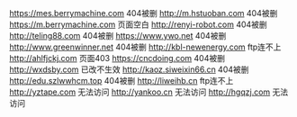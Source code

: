 https://mes.berrymachine.com  404被删
http://m.hstuoban.com  404被删
https://m.berrymachine.com   页面空白
http://renyi-robot.com  404被删
http://teling88.com  404被删
https://www.ywo.net  404被删
http://www.greenwinner.net  404被删
http://kbl-newenergy.com   ftp连不上
http://ahlfjckj.com   页面403
https://cncdoing.com   404被删
http://wxdsby.com    已改不生效
http://kaoz.siweixin66.cn   404被删
http://edu.szlwwhcm.top   404被删
http://liweihb.cn   ftp连不上
http://yztape.com   无法访问
http://yankoo.cn   无法访问
http://hgqzj.com   无法访问
